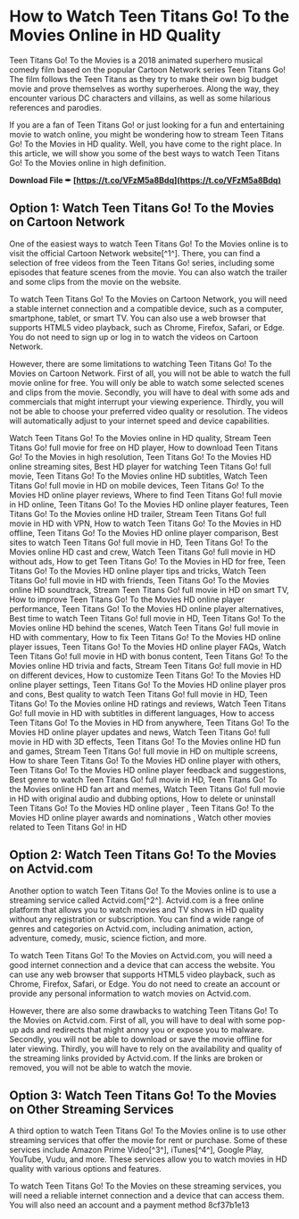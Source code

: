 
 
# How to Watch Teen Titans Go! To the Movies Online in HD Quality
 
Teen Titans Go! To the Movies is a 2018 animated superhero musical comedy film based on the popular Cartoon Network series Teen Titans Go! The film follows the Teen Titans as they try to make their own big budget movie and prove themselves as worthy superheroes. Along the way, they encounter various DC characters and villains, as well as some hilarious references and parodies.
 
If you are a fan of Teen Titans Go! or just looking for a fun and entertaining movie to watch online, you might be wondering how to stream Teen Titans Go! To the Movies in HD quality. Well, you have come to the right place. In this article, we will show you some of the best ways to watch Teen Titans Go! To the Movies online in high definition.
 
**Download File ✒ [https://t.co/VFzM5a8Bdq](https://t.co/VFzM5a8Bdq)**


 
## Option 1: Watch Teen Titans Go! To the Movies on Cartoon Network
 
One of the easiest ways to watch Teen Titans Go! To the Movies online is to visit the official Cartoon Network website[^1^]. There, you can find a selection of free videos from the Teen Titans Go! series, including some episodes that feature scenes from the movie. You can also watch the trailer and some clips from the movie on the website.
 
To watch Teen Titans Go! To the Movies on Cartoon Network, you will need a stable internet connection and a compatible device, such as a computer, smartphone, tablet, or smart TV. You can also use a web browser that supports HTML5 video playback, such as Chrome, Firefox, Safari, or Edge. You do not need to sign up or log in to watch the videos on Cartoon Network.
 
However, there are some limitations to watching Teen Titans Go! To the Movies on Cartoon Network. First of all, you will not be able to watch the full movie online for free. You will only be able to watch some selected scenes and clips from the movie. Secondly, you will have to deal with some ads and commercials that might interrupt your viewing experience. Thirdly, you will not be able to choose your preferred video quality or resolution. The videos will automatically adjust to your internet speed and device capabilities.
 
Watch Teen Titans Go! To the Movies online in HD quality,  Stream Teen Titans Go! full movie for free on HD player,  How to download Teen Titans Go! To the Movies in high resolution,  Teen Titans Go! To the Movies HD online streaming sites,  Best HD player for watching Teen Titans Go! full movie,  Teen Titans Go! To the Movies online HD subtitles,  Watch Teen Titans Go! full movie in HD on mobile devices,  Teen Titans Go! To the Movies HD online player reviews,  Where to find Teen Titans Go! full movie in HD online,  Teen Titans Go! To the Movies HD online player features,  Teen Titans Go! To the Movies online HD trailer,  Stream Teen Titans Go! full movie in HD with VPN,  How to watch Teen Titans Go! To the Movies in HD offline,  Teen Titans Go! To the Movies HD online player comparison,  Best sites to watch Teen Titans Go! full movie in HD,  Teen Titans Go! To the Movies online HD cast and crew,  Watch Teen Titans Go! full movie in HD without ads,  How to get Teen Titans Go! To the Movies in HD for free,  Teen Titans Go! To the Movies HD online player tips and tricks,  Watch Teen Titans Go! full movie in HD with friends,  Teen Titans Go! To the Movies online HD soundtrack,  Stream Teen Titans Go! full movie in HD on smart TV,  How to improve Teen Titans Go! To the Movies HD online player performance,  Teen Titans Go! To the Movies HD online player alternatives,  Best time to watch Teen Titans Go! full movie in HD,  Teen Titans Go! To the Movies online HD behind the scenes,  Watch Teen Titans Go! full movie in HD with commentary,  How to fix Teen Titans Go! To the Movies HD online player issues,  Teen Titans Go! To the Movies HD online player FAQs,  Watch Teen Titans Go! full movie in HD with bonus content,  Teen Titans Go! To the Movies online HD trivia and facts,  Stream Teen Titans Go! full movie in HD on different devices,  How to customize Teen Titans Go! To the Movies HD online player settings,  Teen Titans Go! To the Movies HD online player pros and cons,  Best quality to watch Teen Titans Go! full movie in HD,  Teen Titans Go! To the Movies online HD ratings and reviews,  Watch Teen Titans Go! full movie in HD with subtitles in different languages,  How to access Teen Titans Go! To the Movies in HD from anywhere,  Teen Titans Go! To the Movies HD online player updates and news,  Watch Teen Titans Go! full movie in HD with 3D effects,  Teen Titans Go! To the Movies online HD fun and games,  Stream Teen Titans Go! full movie in HD on multiple screens,  How to share Teen Titans Go! To the Movies HD online player with others,  Teen Titans Go! To the Movies HD online player feedback and suggestions,  Best genre to watch Teen Titans Go! full movie in HD,  Teen Titans Go! To the Movies online HD fan art and memes,  Watch Teen Titans Go! full movie in HD with original audio and dubbing options,  How to delete or uninstall Teen Titans Go! To the Movies HD online player ,  Teen Titans Go! To the Movies HD online player awards and nominations ,  Watch other movies related to Teen Titans Go! in HD
 
## Option 2: Watch Teen Titans Go! To the Movies on Actvid.com
 
Another option to watch Teen Titans Go! To the Movies online is to use a streaming service called Actvid.com[^2^]. Actvid.com is a free online platform that allows you to watch movies and TV shows in HD quality without any registration or subscription. You can find a wide range of genres and categories on Actvid.com, including animation, action, adventure, comedy, music, science fiction, and more.
 
To watch Teen Titans Go! To the Movies on Actvid.com, you will need a good internet connection and a device that can access the website. You can use any web browser that supports HTML5 video playback, such as Chrome, Firefox, Safari, or Edge. You do not need to create an account or provide any personal information to watch movies on Actvid.com.
 
However, there are also some drawbacks to watching Teen Titans Go! To the Movies on Actvid.com. First of all, you will have to deal with some pop-up ads and redirects that might annoy you or expose you to malware. Secondly, you will not be able to download or save the movie offline for later viewing. Thirdly, you will have to rely on the availability and quality of the streaming links provided by Actvid.com. If the links are broken or removed, you will not be able to watch the movie.
 
## Option 3: Watch Teen Titans Go! To the Movies on Other Streaming Services
 
A third option to watch Teen Titans Go! To the Movies online is to use other streaming services that offer the movie for rent or purchase. Some of these services include Amazon Prime Video[^3^], iTunes[^4^], Google Play, YouTube, Vudu, and more. These services allow you to watch movies in HD quality with various options and features.
 
To watch Teen Titans Go! To the Movies on these streaming services, you will need a reliable internet connection and a device that can access them. You will also need an account and a payment method
 8cf37b1e13
 
